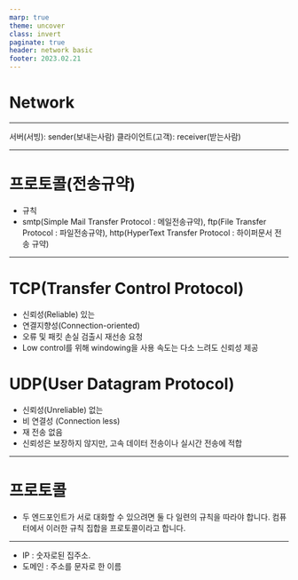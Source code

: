 ```yaml
---
marp: true
theme: uncover
class: invert
paginate: true
header: network basic
footer: 2023.02.21
---
```


# Network

---

서버(서빙): sender(보내는사람)
클라이언트(고객): receiver(받는사람)

---

# 프로토콜(전송규약)
* 규칙
* smtp(Simple Mail Transfer Protocol : 메일전송규약), ftp(File Transfer Protocol : 파일전송규약), http(HyperText Transfer Protocol : 하이퍼문서 전송 규약)

---

# TCP(Transfer Control Protocol)
* 신뢰성(Reliable) 있는
* 연결지향성(Connection-oriented)
* 오류 및 패킷 손실 검출시 재선송 요청
* Low control를 위해 windowing을 사용 속도는 다소 느려도 신뢰성 제공

# UDP(User Datagram Protocol)
* 신뢰성(Unreliable) 없는
* 비 연결성 (Connection less)
* 재 전송 없음
* 신뢰성은 보장하지 않지만, 고속 데이터 전송이나 실시간 전송에 적합

---

# 프로토콜
* 두 엔드포인트가 서로 대화할 수 있으려면 둘 다 일련의 규칙을 따라야 합니다. 컴퓨터에서 이러한 규칙 집합을 프로토콜이라고 합니다.

---

* IP : 숫자로된 집주소.
* 도메인 : 주소를 문자로 한 이름
